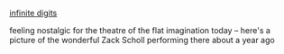 [infinite digits](pics/250410.jpeg)

feeling nostalgic for the theatre of the flat imagination today – here's a picture of the wonderful Zack Scholl performing there about a year ago
